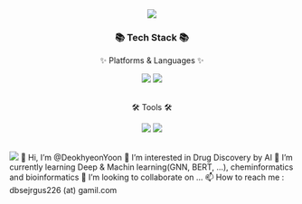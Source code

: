 <div align=center>
	<img src="https://capsule-render.vercel.app/api?type=waving&color=auto&height=200&section=header&text=Yoon%20Github!&fontSize=90" />	
</div>
<div align=center>
	<h3>📚 Tech Stack 📚</h3>
	<p>✨ Platforms & Languages ✨</p>
</div>
<div align="center">
	<img src="https://img.shields.io/badge/python-007396?style=flat&logo=Conda-Forge&logoColor=white" />
	<img src="https://img.shields.io/badge/Linux-FCC624?style=flat&logo=Linux&logoColor=white" />
</div>
<br>
<div align=center>
	<p>🛠 Tools 🛠</p>
</div>
<div align=center>
	<img src="https://img.shields.io/badge/Visual%20Studio%20Code-007ACC?style=flat&logo=VisualStudioCode&logoColor=white" />
	<img src="https://img.shields.io/badge/GitHub-181717?style=flat&logo=GitHub&logoColor=white" />
</div>
<br>

![](./profile-3d-contrib/profile-season-animate.svg)
👋 Hi, I’m @DeokhyeonYoon
👀 I’m interested in Drug Discovery by AI
🌱 I’m currently learning Deep & Machin learning(GNN, BERT, ...), cheminformatics and bioinformatics
💞️ I’m looking to collaborate on ...
📫 How to reach me : dbsejrgus226 (at) gamil.com

<!---
DeokhyeonYoon/DeokhyeonYoon is a ✨ special ✨ repository because its `README.md` (this file) appears on your GitHub profile.
You can click the Preview link to take a look at your changes.
--->
